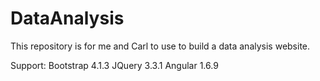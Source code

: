 # DataAnalysis
This repository is for me and Carl to use to build a data analysis website.

Support:
Bootstrap 4.1.3
JQuery 3.3.1
Angular 1.6.9